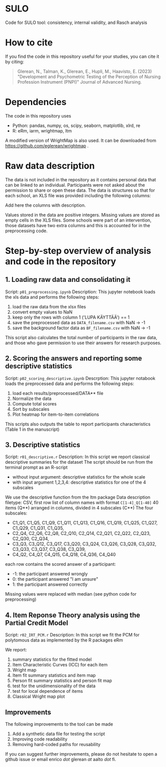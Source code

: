 # SULO
Code for SULO tool: consistency, internal validity, and Rasch analysis

# How to cite

If you find the code in this repository useful for your studies, you can cite it by citing:

> Glerean, N., Talman, K., Glerean, E., Hupli, M., Haavisto, E. (2023) "Development and Psychometric Testing of the Perception of Nursing Profession Instrument (PNPI)" Journal of Advanced Nursing.


# Dependencies

The code in this repository uses
- Python: pandas, numpy, os, scipy, seaborn, matplotlib, xlrd, re
- R: eRm, iarm, wrightmap, ltm

A modified version of WrightMap is also used. It can be downloaded from https://github.com/eglerean/wrightmap .

# Raw data description

The data is not included in the repository as it contains personal data that can be linked to an individual. Participants were not asked about the permission to share or open these data. The data is structures so that for each school, an XLS file was provided including the following columns:

Add here the columns with description.

Values stored in the data are positive integers. Missing values are stored as empty cells in the XLS files. Some schools were part of an intervention, those datasets have two extra columns and this is accounted for in the preprocessing code.


# Step-by-step overview of analysis and code in the repository

## 1. Loading raw data and consolidating it

Script: `p01_preprocessing.ipynb`
Description: This jupyter notebook loads the xls data and performs the following steps:
1. load the raw data from the xlsx files
2. convert empty values to NaN
3. keep only the rows with column 1 ('LUPA KÄYTTÄÄ') == 1
4. save the preprocessed data as `DATA_filename.csv` with NaN -> -1
5. save the background factor data as `BF_filename.csv` with NaN -> -1

This script also calculates the total number of participants in the raw data, and those who gave permission to use their answers for research purposes.

## 2. Scoring the answers and reporting some descriptive statistics

Script: `p02_scoring_descriptive.ipynb`
Descrption: This jupyter notabook loads the preprocessed data and performs the following steps:
1. load each results/preprocessed/DATA** file
2. Normalize the data
3. Compute total scores
4. Sort by subscales
5. Plot heatmap for item-to-item correlations

This scripts also outputs the table to report participants characteristics (Table 1 in the manuscript)

## 3. Descriptive statistics

Script: `r01_descriptive.r`
Description: In this script we report classical descriptive summaries for the dataset
The script should be run from the terminal prompt as an R-script
 - without input argument: descriptive statistics for the whole scale
 - with input argument 1,2,3,4: descriptive statistics for one of the 4 subscales

We use the descriptive function from the ltm package
Data description
    filetype: CSV, first row list of column names with format `C[1-4]_Q[1-40]`
    40 items (Q**) arranged in columns, divided in 4 subscales (C**)
The four subscales:   
- C1_Q1, C1_Q5, C1_Q9, C1_Q11, C1_Q13, C1_Q16, C1_Q19, C1_Q25, C1_Q27, C1_Q29, C1_Q31, C1_Q35, 
- C2_Q4, C2_Q6, C2_Q8, C2_Q10, C2_Q14, C2_Q21, C2_Q22, C2_Q23, C2_Q30, C2_Q34, 
- C3_Q3, C3_Q12, C3_Q17, C3_Q20, C3_Q24, C3_Q26, C3_Q28, C3_Q32, C3_Q33, C3_Q37, C3_Q38, C3_Q39, 
- C4_Q2, C4_Q7, C4_Q15, C4_Q18, C4_Q36, C4_Q40 

each row contains the scored answer of a participant:
- -1: the participant answered wrongly
-  0: the participant answered "I am unsure"
-  1: the participant answered correctly

Missing values were replaced with median (see python code for preprocessing)

## 4. Item Reponse Theory analysis using the Partial Credit Model

Script: `r02_IRT_PCM.r`
Description: In this script we fit the PCM for polytomous data as implemented
by the R packages eRm

We report:
1. summary statistics for the fitted model
2. Item Characteristic Curves (ICC) for each item
3. Wright map
4. Item fit summary statistics and item map
5. Person fit summary statistics and person fit map
6. test for the unidimensionality of the data
7. test for local dependence of items
8. Classical Wright map plot

## Improvements

The following improvements to the tool can be made

1. Add a synthetic data file for testing the script
2. Improving code readability
3. Removing hard-coded paths for reusability

If you can suggest further improvements, please do not hesitate to open a github issue or email enrico *dot* glerean *at* aalto *dot* fi.

